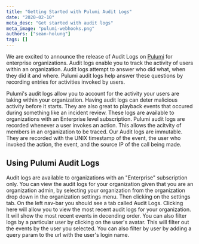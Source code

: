 ```yaml
---
title: "Getting Started with Pulumi Audit Logs"
date: "2020-02-10"
meta_desc: "Get started with audit logs"
meta_image: "pulumi-webhooks.png"
authors: ["sean-holung"]
tags: []
---
```


We are excited to announce the release of Audit Logs on
[Pulumi](https://app.pulumi.com) for enterprise organizations.
Audit logs enable you to track the activity of users within an
organization. Audit logs attempt to answer who did what, when
they did it and where. Pulumi audit logs help answer these questions
by recording entries for activities invoked by users. 

Pulumi's audit logs allow you to account for the activity your
users are taking within your organization. Having audit logs can deter malicious
activity before it starts. They are also great to playback events
that occured during something like an incident review. These logs are available to organizations
with an Enterprise level subscription. Pulumi audit logs are 
recorded whenever a user invokes an action. This allows the acitvity
of members in an organization to be traced. Our Audit logs are immutable.
They are recorded with the UNIX timestamp of the event, the user 
who invoked the action, the event, and the source IP of the call being made.

## Using Pulumi Audit Logs

Audit logs are available to organizations with an "Enterprise" subscription
only. You can view the audit logs for your organization given that you
are an organization admin, by selecting your organization from the
organization drop down in the organization settings menu. Then clicking on
the settings tab. On the left nav-bar you should see a tab called Audit Logs.
Clicking here will allow you to view the most recent audit logs for your
organization. It will show the most recent events in decending order. You can
also filter logs by a particular user by clicking on the user's avatar. This will
filter out the events by the user you selected. You can also filter by user by
adding a query param to the url with the user's login name. 

